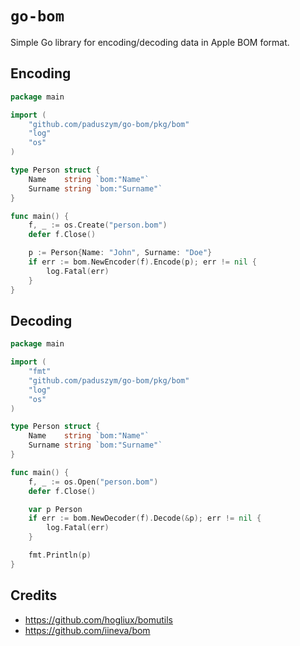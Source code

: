 # `go-bom`

Simple Go library for encoding/decoding data in Apple BOM format.

## Encoding

```go
package main

import (
	"github.com/paduszym/go-bom/pkg/bom"
	"log"
	"os"
)

type Person struct {
	Name    string `bom:"Name"`
	Surname string `bom:"Surname"`
}

func main() {
	f, _ := os.Create("person.bom")
	defer f.Close()

	p := Person{Name: "John", Surname: "Doe"}
	if err := bom.NewEncoder(f).Encode(p); err != nil {
		log.Fatal(err)
	}
}

```

## Decoding

```go
package main

import (
	"fmt"
	"github.com/paduszym/go-bom/pkg/bom"
	"log"
	"os"
)

type Person struct {
	Name    string `bom:"Name"`
	Surname string `bom:"Surname"`
}

func main() {
	f, _ := os.Open("person.bom")
	defer f.Close()

	var p Person
	if err := bom.NewDecoder(f).Decode(&p); err != nil {
		log.Fatal(err)
	}

	fmt.Println(p)
}

```

## Credits

* https://github.com/hogliux/bomutils
* https://github.com/iineva/bom
